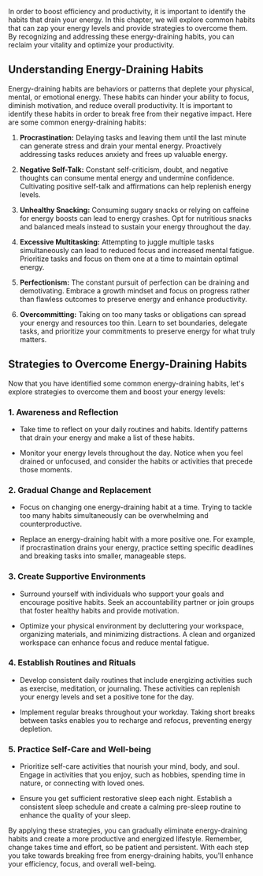 
In order to boost efficiency and productivity, it is important to identify the habits that drain your energy. In this chapter, we will explore common habits that can zap your energy levels and provide strategies to overcome them. By recognizing and addressing these energy-draining habits, you can reclaim your vitality and optimize your productivity.

Understanding Energy-Draining Habits
------------------------------------

Energy-draining habits are behaviors or patterns that deplete your physical, mental, or emotional energy. These habits can hinder your ability to focus, diminish motivation, and reduce overall productivity. It is important to identify these habits in order to break free from their negative impact. Here are some common energy-draining habits:

1. **Procrastination:** Delaying tasks and leaving them until the last minute can generate stress and drain your mental energy. Proactively addressing tasks reduces anxiety and frees up valuable energy.

2. **Negative Self-Talk:** Constant self-criticism, doubt, and negative thoughts can consume mental energy and undermine confidence. Cultivating positive self-talk and affirmations can help replenish energy levels.

3. **Unhealthy Snacking:** Consuming sugary snacks or relying on caffeine for energy boosts can lead to energy crashes. Opt for nutritious snacks and balanced meals instead to sustain your energy throughout the day.

4. **Excessive Multitasking:** Attempting to juggle multiple tasks simultaneously can lead to reduced focus and increased mental fatigue. Prioritize tasks and focus on them one at a time to maintain optimal energy.

5. **Perfectionism:** The constant pursuit of perfection can be draining and demotivating. Embrace a growth mindset and focus on progress rather than flawless outcomes to preserve energy and enhance productivity.

6. **Overcommitting:** Taking on too many tasks or obligations can spread your energy and resources too thin. Learn to set boundaries, delegate tasks, and prioritize your commitments to preserve energy for what truly matters.

Strategies to Overcome Energy-Draining Habits
---------------------------------------------

Now that you have identified some common energy-draining habits, let's explore strategies to overcome them and boost your energy levels:

### 1. **Awareness and Reflection**

* Take time to reflect on your daily routines and habits. Identify patterns that drain your energy and make a list of these habits.

* Monitor your energy levels throughout the day. Notice when you feel drained or unfocused, and consider the habits or activities that precede those moments.

### 2. **Gradual Change and Replacement**

* Focus on changing one energy-draining habit at a time. Trying to tackle too many habits simultaneously can be overwhelming and counterproductive.

* Replace an energy-draining habit with a more positive one. For example, if procrastination drains your energy, practice setting specific deadlines and breaking tasks into smaller, manageable steps.

### 3. **Create Supportive Environments**

* Surround yourself with individuals who support your goals and encourage positive habits. Seek an accountability partner or join groups that foster healthy habits and provide motivation.

* Optimize your physical environment by decluttering your workspace, organizing materials, and minimizing distractions. A clean and organized workspace can enhance focus and reduce mental fatigue.

### 4. **Establish Routines and Rituals**

* Develop consistent daily routines that include energizing activities such as exercise, meditation, or journaling. These activities can replenish your energy levels and set a positive tone for the day.

* Implement regular breaks throughout your workday. Taking short breaks between tasks enables you to recharge and refocus, preventing energy depletion.

### 5. **Practice Self-Care and Well-being**

* Prioritize self-care activities that nourish your mind, body, and soul. Engage in activities that you enjoy, such as hobbies, spending time in nature, or connecting with loved ones.

* Ensure you get sufficient restorative sleep each night. Establish a consistent sleep schedule and create a calming pre-sleep routine to enhance the quality of your sleep.

By applying these strategies, you can gradually eliminate energy-draining habits and create a more productive and energized lifestyle. Remember, change takes time and effort, so be patient and persistent. With each step you take towards breaking free from energy-draining habits, you'll enhance your efficiency, focus, and overall well-being.
